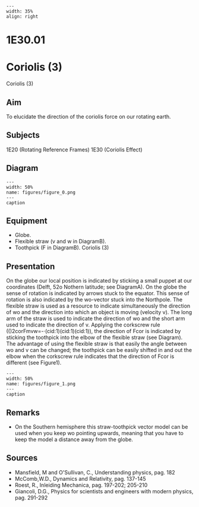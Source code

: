 
```{figure} /figures/busy.png
---
width: 35%
align: right
```
# 1E30.01 
  # Coriolis (3) 
 Coriolis (3)   
  
## Aim   
 To elucidate the direction of the coriolis force on our rotating earth.    
  
## Subjects   
 1E20 (Rotating Reference Frames) 1E30 (Coriolis Effect)   
  
## Diagram   
   
```{figure} figures/figure_0.png  
---  
width: 50%  
name: figures/figure_0.png  
---  
caption  
``` 
      
  
## Equipment   
 
 *  Globe. 
 *  Flexible straw (v and w in DiagramB). 
 *  Toothpick (F in DiagramB). Coriolis (3)
    
  
## Presentation   
 On the globe our local position is indicated by sticking a small puppet at our coordinates (Delft, 52o Nothern latitude; see DiagramA). On the globe the sense of rotation is indicated by arrows stuck to the equator. This sense of rotation is also indicated by the wo-vector stuck into the Northpole. The flexible straw is used as a resource to indicate simultaneously the direction of wo and the direction into which an object is moving (velocity v). The long arm of the straw is used to indicate the direction of wo and the short arm used to indicate the direction of v. Applying the corkscrew rule (()2corFmvw=-·(cid:1)(cid:1)(cid:1)), the direction of Fcor is indicated by sticking the toothpick into the elbow of the flexible straw (see Diagram). The advantage of using the flexible straw is that easily the angle between wo and v can be changed; the toothpick can be easily shifted in and out the elbow when the corkscrew rule indicates that the direction of Fcor is different (see Figure1).     
```{figure} figures/figure_1.png  
---  
width: 50%  
name: figures/figure_1.png  
---  
caption  
``` 
   
  
## Remarks   
 
 *  On the Southern hemisphere this straw-toothpick vector model can be used when you keep wo pointing upwards, meaning that you have to keep the model a distance away from the globe.
   
  
## Sources   
 
 *  Mansfield, M and O'Sullivan, C., Understanding physics, pag. 182 
 *  McComb,W.D., Dynamics and Relativity, pag. 137-145 
 *  Roest, R., Inleiding Mechanica, pag. 197-202; 205-210 
 *  Giancoli, D.G., Physics for scientists and engineers with modern physics, pag. 291-292
  
